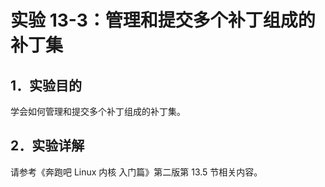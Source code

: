 # 实验 13-3：管理和提交多个补丁组成的补丁集

## 1．实验目的

学会如何管理和提交多个补丁组成的补丁集。

## 2．实验详解

请参考《奔跑吧 Linux 内核 入门篇》第二版第 13.5 节相关内容。